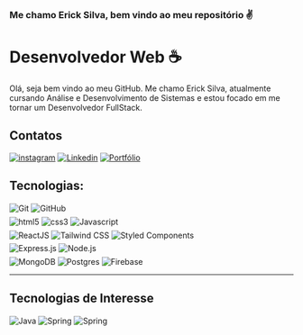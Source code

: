 ### Me chamo Erick Silva, bem vindo ao meu repositório ✌️<br>

# Desenvolvedor Web ☕

<p>Olá, seja bem vindo ao meu GitHub. Me chamo Erick Silva, atualmente cursando Análise e Desenvolvimento de Sistemas e estou focado em me tornar um Desenvolvedor FullStack.</p>

## Contatos

[![instagram](https://img.shields.io/badge/Instagram-E4405F?style=for-the-badge&logo=instagram&logoColor=white)](https://www.instagram.com/eiericksilva.dev/)
[![Linkedin](https://img.shields.io/badge/LinkedIn-0077B5?style=for-the-badge&logo=linkedin&logoColor=white)](https://www.linkedin.com/in/eiericksilva/)
[![Portfólio](https://img.shields.io/badge/dev.to-0A0A0A?style=for-the-badge&logo=devdotto&logoColor=white)](https://eiericksilva.com.br/)

## Tecnologias:

<div>
    <div style="margin-bottom: 5px;">
        <img align="center" src="https://img.shields.io/badge/Git-F05032?style=for-the-badge&logo=git&logoColor=white" alt="Git">
        <img align="center" src="https://img.shields.io/badge/GitHub-181717?style=for-the-badge&logo=github&logoColor=white" alt="GitHub">
    </div>
    <div style="margin-bottom: 5px;">
        <img align="center" src="https://img.shields.io/badge/HTML5-E34F26?style=for-the-badge&logo=html5&logoColor=white" alt="html5">
        <img align="center" src="https://img.shields.io/badge/CSS3-1572B6?style=for-the-badge&logo=css3&logoColor=white" alt="css3">
        <img align="center" src="https://img.shields.io/badge/JavaScript-323330?style=for-the-badge&logo=javascript&logoColor=F7DF1E" alt="Javascript" >
    </div>
    <div style="margin-bottom: 5px;">
        <img align="center" src="https://img.shields.io/badge/React-20232A?style=for-the-badge&logo=react&logoColor=61DAFB" alt="ReactJS">
        <img align="center" src="https://img.shields.io/badge/Tailwind_CSS-38B2AC?style=for-the-badge&logo=tailwind-css&logoColor=white" alt="Tailwind CSS">
        <img align="center" src="https://img.shields.io/badge/Styled_Components-DB7093?style=for-the-badge&logo=styled-components&logoColor=white" alt="Styled Components">
    </div>
    <div style="margin-bottom: 5px;">
        <img align="center" src="https://img.shields.io/badge/Express.js-000000?style=for-the-badge&logo=express&logoColor=white" alt="Express.js">
        <img align="center" src="https://img.shields.io/badge/Node.js-339933?style=for-the-badge&logo=node.js&logoColor=white" alt="Node.js">
    </div>
    <div style="margin-bottom: 5px;">
        <img align="center" src="https://img.shields.io/badge/MongoDB-47A248?style=for-the-badge&logo=mongodb&logoColor=white" alt="MongoDB">
        <img align="center" src="https://img.shields.io/badge/PostgreSQL-316192?style=for-the-badge&logo=postgresql&logoColor=white" alt="Postgres">
        <img align="center" src="https://img.shields.io/badge/Firebase-FFCA28?style=for-the-badge&logo=firebase&logoColor=black" alt="Firebase">
    </div>  
</div>
<hr>

## Tecnologias de Interesse

  <div style="margin-bottom: 5px;">
        <img align="center" src="https://img.shields.io/badge/Java-ED8B00?style=for-the-badge&logo=openjdk&logoColor=white" alt="Java">
        <img align="center" src="https://img.shields.io/badge/Spring-6DB33F?style=for-the-badge&logo=spring&logoColor=white" alt="Spring">
        <img align="center" src="https://img.shields.io/badge/TypeScript-007ACC?style=for-the-badge&logo=typescript&logoColor=white" alt="Spring">
    </div>

